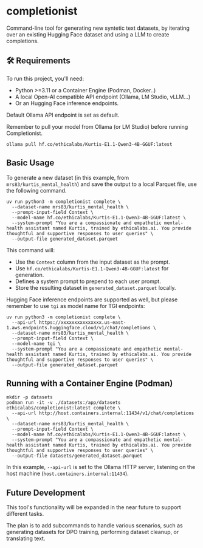 # completionist

Command-line tool for generating new syntetic text datasets, by iterating over an existing Hugging Face dataset and using a LLM to create completions.

## 🛠️ Requirements

To run this project, you'll need:

- Python >=3.11 or a Container Engine (Podman, Docker..)
- A local Open-AI compatible API endpoint (Ollama, LM Studio, vLLM...)
- Or an Hugging Face inference endpoints. 

Default Ollama API endpoint is set as default.

Remember to pull your model from Ollama (or LM Studio) before running Completionist.

```
ollama pull hf.co/ethicalabs/Kurtis-E1.1-Qwen3-4B-GGUF:latest
```

## Basic Usage

To generate a new dataset (in this example, from `mrs83/kurtis_mental_health`) and save the output to a local Parquet file, use the following command.

```
uv run python3 -m completionist complete \
  --dataset-name mrs83/kurtis_mental_health \
  --prompt-input-field Context \
  --model-name hf.co/ethicalabs/Kurtis-E1.1-Qwen3-4B-GGUF:latest \
  --system-prompt "You are a compassionate and empathetic mental-health assistant named Kurtis, trained by ethicalabs.ai. You provide thoughtful and supportive responses to user queries" \
  --output-file generated_dataset.parquet
```

This command will:

- Use the `Context` column from the input dataset as the prompt.
- Use `hf.co/ethicalabs/Kurtis-E1.1-Qwen3-4B-GGUF:latest` for generation.
- Defines a system prompt to prepend to each user prompt.
- Store the resulting dataset in `generated_dataset.parquet` locally.

Hugging Face inference endpoints are supported as well, but please remember to use `tgi` as model name for TGI endpoints:

```
uv run python3 -m completionist complete \
  --api-url https://xxxxxxxxxxxxxxx.us-east-1.aws.endpoints.huggingface.cloud/v1/chat/completions \
  --dataset-name mrs83/kurtis_mental_health \
  --prompt-input-field Context \
  --model-name tgi \
  --system-prompt "You are a compassionate and empathetic mental-health assistant named Kurtis, trained by ethicalabs.ai. You provide thoughtful and supportive responses to user queries" \
  --output-file generated_dataset.parquet
```

## Running with a Container Engine (Podman)

```
mkdir -p datasets
podman run -it -v ./datasets:/app/datasets ethicalabs/completionist:latest complete \
  --api-url http://host.containers.internal:11434/v1/chat/completions \
  --dataset-name mrs83/kurtis_mental_health \
  --prompt-input-field Context \
  --model-name hf.co/ethicalabs/Kurtis-E1.1-Qwen3-4B-GGUF:latest \
  --system-prompt "You are a compassionate and empathetic mental-health assistant named Kurtis, trained by ethicalabs.ai. You provide thoughtful and supportive responses to user queries" \
  --output-file datasets/generated_dataset.parquet
```

In this example, `--api-url` is set to the Ollama HTTP server, listening on the host machine (`host.containers.internal:11434`).

## Future Development

This tool's functionality will be expanded in the near future to support different tasks. 

The plan is to add subcommands to handle various scenarios, such as generating datasets for DPO training, performing dataset cleanup, or translating text.
